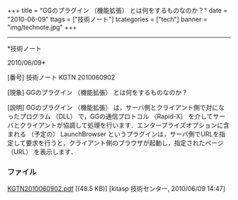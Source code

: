 ﻿+++
title = "GGのプラグイン （機能拡張） とは何をするものなのか？"
date = "2010-06-09"
ttags = ["技術ノート"]
tcategories = ["tech"]
banner = "img/technote.jpg"
+++

-----------------------------------------------------------------------------------------------------------------------------

*技術ノート

2010/06/09*


[番号]
技術ノート KGTN 2010060902

[現象]
GGのプラグイン （機能拡張） とは何をするものなのか？

[説明]
GGのプラグイン （機能拡張）
は，サーバ側とクライアント側で対になったプログラム （DLL）
で，GGの通信プロトコル （Rapid-X）
を介してサーバとクライアントが協調して処理を行います．エンタープライズオプションに含まれる
（予定の） LaunchBrowser
というプラグインは，サーバ側でURLを指定して要求を行うと，クライアント側のブラウザが起動し，指定されたページ
（URL） を表示します．


### ファイル

 
 


[KGTN2010060902.pdf](http://techreport.kitasp.net/attachments/download/186/KGTN2010060902.pdf)
 [(48.5 KB)] [kitasp 技術センター, 2010/06/09
14:47]


 


 

